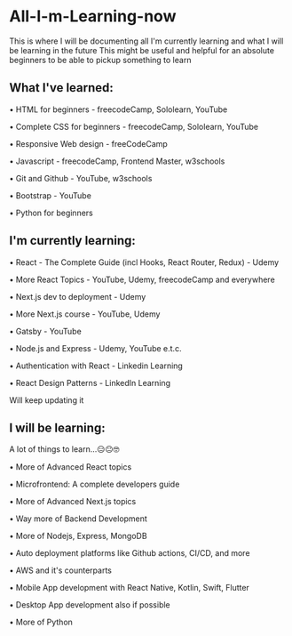 # All-I-m-Learning-now
This is where I will be documenting all I'm currently learning and what I will be learning in the future
This might be useful and helpful for an absolute beginners to be able to pickup something to learn 

## What I've learned:

  • HTML for beginners - freecodeCamp, Sololearn, YouTube

  • Complete CSS for beginners - freecodeCamp, Sololearn, YouTube 

  • Responsive Web design - freeCodeCamp

  • Javascript - freecodeCamp, Frontend Master, w3schools

  • Git and Github - YouTube, w3schools

  • Bootstrap - YouTube 

  • Python for beginners 

## I'm currently learning:

  • React - The Complete Guide (incl Hooks, React Router, Redux) - Udemy

  • More React Topics - YouTube, Udemy, freecodeCamp and everywhere

  • Next.js dev to deployment - Udemy 

  • More Next.js course - YouTube, Udemy

  • Gatsby - YouTube 

  • Node.js and Express - Udemy, YouTube e.t.c.

  • Authentication with React - Linkedin Learning

  • React Design Patterns - LinkedIn Learning 

  Will keep updating it 

## I will be learning:

 A lot of things to learn...😑😐🤓

  • More of Advanced React topics 

  • Microfrontend: A complete developers guide 

  • More of Advanced Next.js topics 

  • Way more of Backend Development

  • More of Nodejs, Express, MongoDB 

  • Auto deployment platforms like Github actions, CI/CD, and more 

  • AWS and it's counterparts

  • Mobile App development with React Native, Kotlin, Swift, Flutter 

  • Desktop App development also if possible 

  • More of Python


